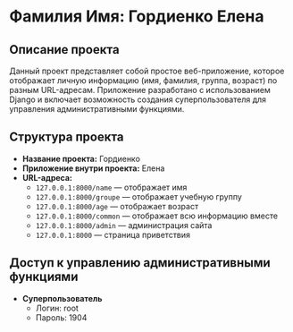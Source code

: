 # Фамилия Имя: Гордиенко Елена

## Описание проекта
Данный проект представляет собой простое веб-приложение, которое отображает личную информацию (имя, фамилия, группа, возраст) по разным URL-адресам. Приложение разработано с использованием Django и включает возможность создания суперпользователя для управления административными функциями.

## Структура проекта
- **Название проекта:** Гордиенко
- **Приложение внутри проекта:** Елена
- **URL-адреса:**
  - `127.0.0.1:8000/name` — отображает имя 
  - `127.0.0.1:8000/groupe` — отображает учебную группу
  - `127.0.0.1:8000/age` — отображает возраст
  - `127.0.0.1:8000/common` — отображает всю информацию вместе
  - `127.0.0.1:8000/admin` — администрация сайта
  - `127.0.0.1:8000` — страница приветствия
## Доступ к управлению административными функциями
- **Суперпользователь**
  - Логин: root
  - Пароль: 1904
